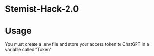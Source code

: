 # Stemist-Hack-2.0

# Usage

You must create a .env file and store your access token to ChatGPT in a variable called "Token"